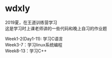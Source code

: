 # wdxly
2019夏，在王道训练营学习    
这是学习时上课老师讲的一些代码和晚上自习的作业题    

Week1-2(Day1-11): 学习C语言      
Week3-7：学习linux系统编程    
Week8-13：学习C++    
